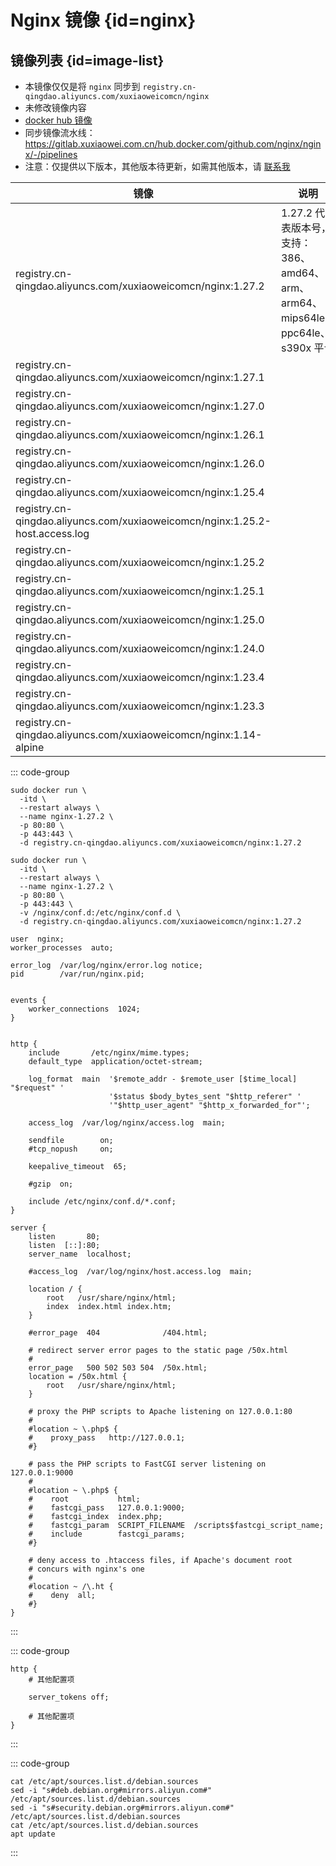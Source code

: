 # Nginx 镜像 {id=nginx}

## 镜像列表 {id=image-list}

- 本镜像仅仅是将 `nginx` 同步到 `registry.cn-qingdao.aliyuncs.com/xuxiaoweicomcn/nginx`
- 未修改镜像内容
- [docker hub 镜像](https://hub.docker.com/_/nginx)
- 同步镜像流水线：https://gitlab.xuxiaowei.com.cn/hub.docker.com/github.com/nginx/nginx/-/pipelines
- 注意：仅提供以下版本，其他版本待更新，如需其他版本，请 [联系我](../../../guide/website.md)

| 镜像                                                                           | 说明                                                            |
|------------------------------------------------------------------------------|---------------------------------------------------------------|
| registry.cn-qingdao.aliyuncs.com/xuxiaoweicomcn/nginx:1.27.2                 | 1.27.2 代表版本号，支持：386、amd64、arm、arm64、mips64le、ppc64le、s390x 平台 |
| registry.cn-qingdao.aliyuncs.com/xuxiaoweicomcn/nginx:1.27.1                 |                                                               |
| registry.cn-qingdao.aliyuncs.com/xuxiaoweicomcn/nginx:1.27.0                 |                                                               |
| registry.cn-qingdao.aliyuncs.com/xuxiaoweicomcn/nginx:1.26.1                 |                                                               |
| registry.cn-qingdao.aliyuncs.com/xuxiaoweicomcn/nginx:1.26.0                 |                                                               |
| registry.cn-qingdao.aliyuncs.com/xuxiaoweicomcn/nginx:1.25.4                 |                                                               |
| registry.cn-qingdao.aliyuncs.com/xuxiaoweicomcn/nginx:1.25.2-host.access.log |                                                               |
| registry.cn-qingdao.aliyuncs.com/xuxiaoweicomcn/nginx:1.25.2                 |                                                               |
| registry.cn-qingdao.aliyuncs.com/xuxiaoweicomcn/nginx:1.25.1                 |                                                               |
| registry.cn-qingdao.aliyuncs.com/xuxiaoweicomcn/nginx:1.25.0                 |                                                               |
| registry.cn-qingdao.aliyuncs.com/xuxiaoweicomcn/nginx:1.24.0                 |                                                               |
| registry.cn-qingdao.aliyuncs.com/xuxiaoweicomcn/nginx:1.23.4                 |                                                               |
| registry.cn-qingdao.aliyuncs.com/xuxiaoweicomcn/nginx:1.23.3                 |                                                               |
| registry.cn-qingdao.aliyuncs.com/xuxiaoweicomcn/nginx:1.14-alpine            |                                                               |

::: code-group

```shell [创建容器]
sudo docker run \
  -itd \
  --restart always \
  --name nginx-1.27.2 \
  -p 80:80 \
  -p 443:443 \
  -d registry.cn-qingdao.aliyuncs.com/xuxiaoweicomcn/nginx:1.27.2
```

```shell [创建容器、挂载路径]
sudo docker run \
  -itd \
  --restart always \
  --name nginx-1.27.2 \
  -p 80:80 \
  -p 443:443 \
  -v /nginx/conf.d:/etc/nginx/conf.d \
  -d registry.cn-qingdao.aliyuncs.com/xuxiaoweicomcn/nginx:1.27.2
```

```shell [默认 /etc/nginx/nginx.conf]
user  nginx;
worker_processes  auto;

error_log  /var/log/nginx/error.log notice;
pid        /var/run/nginx.pid;


events {
    worker_connections  1024;
}


http {
    include       /etc/nginx/mime.types;
    default_type  application/octet-stream;

    log_format  main  '$remote_addr - $remote_user [$time_local] "$request" '
                      '$status $body_bytes_sent "$http_referer" '
                      '"$http_user_agent" "$http_x_forwarded_for"';

    access_log  /var/log/nginx/access.log  main;

    sendfile        on;
    #tcp_nopush     on;

    keepalive_timeout  65;

    #gzip  on;

    include /etc/nginx/conf.d/*.conf;
}
```

```shell [默认 /etc/nginx/conf.d/default.conf]
server {
    listen       80;
    listen  [::]:80;
    server_name  localhost;

    #access_log  /var/log/nginx/host.access.log  main;

    location / {
        root   /usr/share/nginx/html;
        index  index.html index.htm;
    }

    #error_page  404              /404.html;

    # redirect server error pages to the static page /50x.html
    #
    error_page   500 502 503 504  /50x.html;
    location = /50x.html {
        root   /usr/share/nginx/html;
    }

    # proxy the PHP scripts to Apache listening on 127.0.0.1:80
    #
    #location ~ \.php$ {
    #    proxy_pass   http://127.0.0.1;
    #}

    # pass the PHP scripts to FastCGI server listening on 127.0.0.1:9000
    #
    #location ~ \.php$ {
    #    root           html;
    #    fastcgi_pass   127.0.0.1:9000;
    #    fastcgi_index  index.php;
    #    fastcgi_param  SCRIPT_FILENAME  /scripts$fastcgi_script_name;
    #    include        fastcgi_params;
    #}

    # deny access to .htaccess files, if Apache's document root
    # concurs with nginx's one
    #
    #location ~ /\.ht {
    #    deny  all;
    #}
}
```

:::

::: code-group

```shell [Nginx 不返回版本号]
http {
    # 其他配置项

    server_tokens off;

    # 其他配置项
}
```

:::

::: code-group

```shell [使用阿里云镜像]
cat /etc/apt/sources.list.d/debian.sources
sed -i "s#deb.debian.org#mirrors.aliyun.com#" /etc/apt/sources.list.d/debian.sources
sed -i "s#security.debian.org#mirrors.aliyun.com#" /etc/apt/sources.list.d/debian.sources
cat /etc/apt/sources.list.d/debian.sources
apt update
```

:::

<style>

._image_registry_cn-qingdao_aliyuncs_com_xuxiaoweicomcn_nginx table tr th:nth-child(1), 
._image_registry_cn-qingdao_aliyuncs_com_xuxiaoweicomcn_nginx table tr td:nth-child(1) {
    min-width: 555px;
}

._image_registry_cn-qingdao_aliyuncs_com_xuxiaoweicomcn_nginx table tr th:nth-child(2), 
._image_registry_cn-qingdao_aliyuncs_com_xuxiaoweicomcn_nginx table tr td:nth-child(2) {
    min-width: 600px;
}

</style>